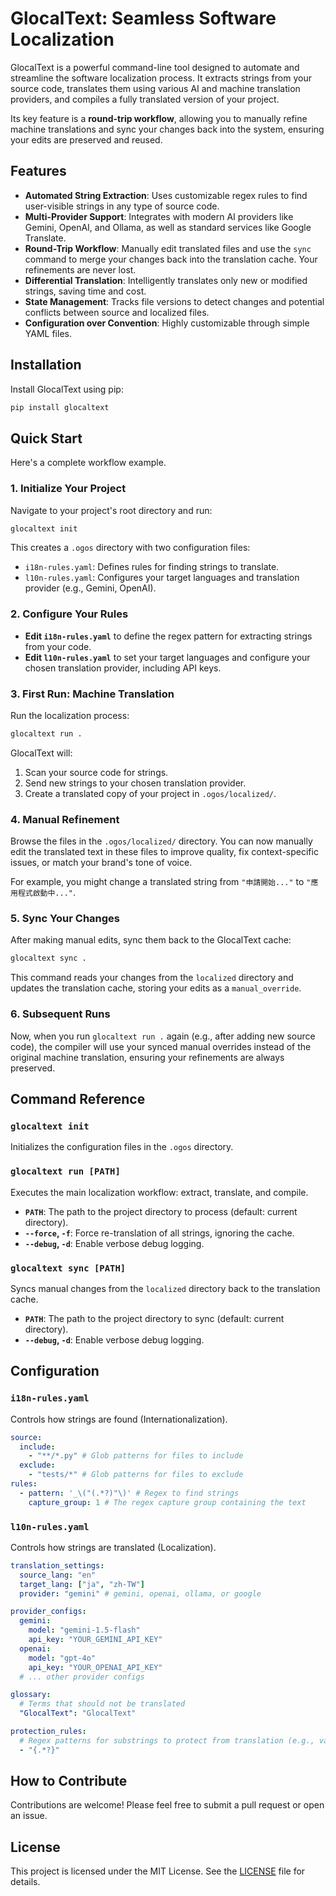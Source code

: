 # GlocalText: Seamless Software Localization

GlocalText is a powerful command-line tool designed to automate and streamline the software localization process. It extracts strings from your source code, translates them using various AI and machine translation providers, and compiles a fully translated version of your project.

Its key feature is a **round-trip workflow**, allowing you to manually refine machine translations and sync your changes back into the system, ensuring your edits are preserved and reused.

## Features

- **Automated String Extraction**: Uses customizable regex rules to find user-visible strings in any type of source code.
- **Multi-Provider Support**: Integrates with modern AI providers like Gemini, OpenAI, and Ollama, as well as standard services like Google Translate.
- **Round-Trip Workflow**: Manually edit translated files and use the `sync` command to merge your changes back into the translation cache. Your refinements are never lost.
- **Differential Translation**: Intelligently translates only new or modified strings, saving time and cost.
- **State Management**: Tracks file versions to detect changes and potential conflicts between source and localized files.
- **Configuration over Convention**: Highly customizable through simple YAML files.

## Installation

Install GlocalText using pip:

```bash
pip install glocaltext
```

## Quick Start

Here's a complete workflow example.

### 1. Initialize Your Project

Navigate to your project's root directory and run:

```bash
glocaltext init
```

This creates a `.ogos` directory with two configuration files:

- `i18n-rules.yaml`: Defines rules for finding strings to translate.
- `l10n-rules.yaml`: Configures your target languages and translation provider (e.g., Gemini, OpenAI).

### 2. Configure Your Rules

- **Edit `i18n-rules.yaml`** to define the regex pattern for extracting strings from your code.
- **Edit `l10n-rules.yaml`** to set your target languages and configure your chosen translation provider, including API keys.

### 3. First Run: Machine Translation

Run the localization process:

```bash
glocaltext run .
```

GlocalText will:

1. Scan your source code for strings.
2. Send new strings to your chosen translation provider.
3. Create a translated copy of your project in `.ogos/localized/`.

### 4. Manual Refinement

Browse the files in the `.ogos/localized/` directory. You can now manually edit the translated text in these files to improve quality, fix context-specific issues, or match your brand's tone of voice.

For example, you might change a translated string from `"申請開始..."` to `"應用程式啟動中..."`.

### 5. Sync Your Changes

After making manual edits, sync them back to the GlocalText cache:

```bash
glocaltext sync .
```

This command reads your changes from the `localized` directory and updates the translation cache, storing your edits as a `manual_override`.

### 6. Subsequent Runs

Now, when you run `glocaltext run .` again (e.g., after adding new source code), the compiler will use your synced manual overrides instead of the original machine translation, ensuring your refinements are always preserved.

## Command Reference

### `glocaltext init`

Initializes the configuration files in the `.ogos` directory.

### `glocaltext run [PATH]`

Executes the main localization workflow: extract, translate, and compile.

- **`PATH`**: The path to the project directory to process (default: current directory).
- **`--force`, `-f`**: Force re-translation of all strings, ignoring the cache.
- **`--debug`, `-d`**: Enable verbose debug logging.

### `glocaltext sync [PATH]`

Syncs manual changes from the `localized` directory back to the translation cache.

- **`PATH`**: The path to the project directory to sync (default: current directory).
- **`--debug`, `-d`**: Enable verbose debug logging.

## Configuration

### `i18n-rules.yaml`

Controls how strings are found (Internationalization).

```yaml
source:
  include:
    - "**/*.py" # Glob patterns for files to include
  exclude:
    - "tests/*" # Glob patterns for files to exclude
rules:
  - pattern: '_\("(.*?)"\)' # Regex to find strings
    capture_group: 1 # The regex capture group containing the text
```

### `l10n-rules.yaml`

Controls how strings are translated (Localization).

```yaml
translation_settings:
  source_lang: "en"
  target_lang: ["ja", "zh-TW"]
  provider: "gemini" # gemini, openai, ollama, or google

provider_configs:
  gemini:
    model: "gemini-1.5-flash"
    api_key: "YOUR_GEMINI_API_KEY"
  openai:
    model: "gpt-4o"
    api_key: "YOUR_OPENAI_API_KEY"
  # ... other provider configs

glossary:
  # Terms that should not be translated
  "GlocalText": "GlocalText"

protection_rules:
  # Regex patterns for substrings to protect from translation (e.g., variables)
  - "{.*?}"
```

## How to Contribute

Contributions are welcome! Please feel free to submit a pull request or open an issue.

## License

This project is licensed under the MIT License. See the [LICENSE](LICENSE) file for details.

